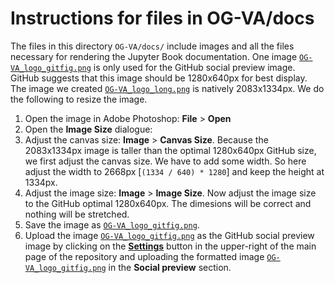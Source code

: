 # Instructions for files in OG-VA/docs
The files in this directory `OG-VA/docs/` include images and all the files necessary for rendering the Jupyter Book documentation. One image [`OG-VA_logo_gitfig.png`](docs/OG-VA_logo_gitfig.png) is only used for the GitHub social preview image. GitHub suggests that this image should be 1280x640px for best display. The image we created [`OG-VA_logo_long.png`](docs/OG-VA_logo_long.png) is natively 2083x1334px. We do the following to resize the image.

1. Open the image in Adobe Photoshop: **File** > **Open**
2. Open the **Image Size** dialogue:
3. Adjust the canvas size: **Image** > **Canvas Size**. Because the 2083x1334px image is taller than the optimal 1280x640px GitHub size, we first adjust the canvas size. We have to add some width. So here adjust the width to 2668px [`(1334 / 640) * 1280`] and keep the height at 1334px.
4. Adjust the image size: **Image** > **Image Size**. Now adjust the image size to the GitHub optimal 1280x640px. The dimesions will be correct and nothing will be stretched.
5. Save the image as [`OG-VA_logo_gitfig.png`](docs/OG-VA_logo_gitfig.png).
6. Upload the image [`OG-VA_logo_gitfig.png`](docs/OG-VA_logo_gitfig.png) as the GitHub social preview image by clicking on the [**Settings**](https://github.com/PSLmodels/OG-VA/settings) button in the upper-right of the main page of the repository and uploading the formatted image [`OG-VA_logo_gitfig.png`](docs/OG-VA_logo_gitfig.png) in the **Social preview** section.
